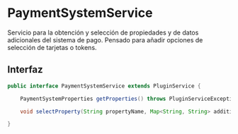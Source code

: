 # PaymentSystemService

Servicio para la obtención y selección de propiedades y de datos adicionales del sistema de pago. Pensado para añadir opciones de selección de tarjetas o tokens.

## Interfaz

```java
public interface PaymentSystemService extends PluginService {

    PaymentSystemProperties getProperties() throws PluginServiceException;

    void selectProperty(String propertyName, Map<String, String> additionalData) throws PluginServiceException;

}
```

